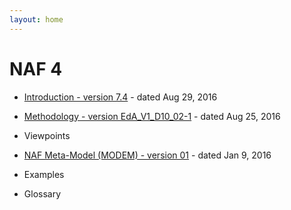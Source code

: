 ```yaml
---
layout: home  
---
```



# NAF 4

* [Introduction  - version 7.4](introduction/) - dated Aug 29, 2016
* [Methodology - version EdA_V1_D10_02-1](methodology/) - dated Aug 25, 2016
* Viewpoints
* [NAF Meta-Model (MODEM) - version 01](metamodel/) - dated Jan 9, 2016

* Examples
* Glossary
